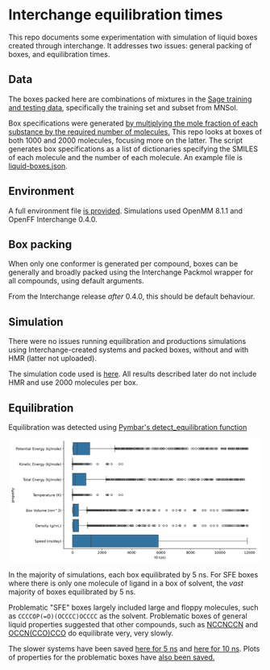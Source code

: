 # Interchange equilibration times

This repo documents some experimentation with simulation of liquid boxes created through interchange.
It addresses two issues: general packing of boxes, and equilibration times.

## Data

The boxes packed here are combinations of mixtures in the [Sage training and testing data](https://github.com/openforcefield/openff-sage/tree/main/data-set-curation), specifically the training set and subset from MNSol.

Box specifications were generated [by multiplying the mole fraction of each substance by the required number of molecules.](runs/boxes-nosort/generate-box-specifications-nosort.py) This repo looks at boxes of both 1000 and 2000 molecules, focusing more on the latter.
The script generates box specifications as a list of dictionaries specifying the SMILES of each molecule and the number of each molecule.
An example file is [liquid-boxes.json](runs/boxes-nosort/n-2000/liquid-boxes.json).

## Environment

A full environment file [is provided](runs/simulation-env.yaml).
Simulations used OpenMM 8.1.1 and OpenFF Interchange 0.4.0.

## Box packing

When only one conformer is generated per compound, boxes can be generally and broadly packed using
the Interchange Packmol wrapper for all compounds, using default arguments.

From the Interchange release *after* 0.4.0, this should be default behaviour.

## Simulation

There were no issues running equilibration and productions simulations using Interchange-created systems and packed boxes,
without and with HMR (latter not uploaded).

The simulation code used is [here](runs/simulate-general-middle.py).
All results described later do not include HMR and use 2000 molecules per box.

## Equilibration

Equilibration was detected using [Pymbar's detect_equilibration function](runs/determine-equilibration-time.py)

![n-2000 equilibration times of different properties](runs/images/boxes-nosort_n-2000_interchange-equilibration.png?raw=True)


In the majority of simulations, each box equilibrated by 5 ns.
For SFE boxes where there is only one molecule of ligand in a box of solvent, the *vast* majority of boxes equilibrated by 5 ns.

Problematic "SFE" boxes largely included large and floppy molecules, such as `CCCCOP(=O)(OCCCC)OCCCC` as the solvent.
Problematic boxes of general liquid properties suggested that other compounds, such as
[NCCNCCN](runs/boxes-nosort/n-2000/images/ne-6000000_np-5000000_dt-2.0_nb-25_fc-1/equilibration/entry-0113.png) and
[OCCN(CCO)CCO](runs/boxes-nosort/n-2000/images/ne-6000000_np-5000000_dt-2.0_nb-25_fc-1/equilibration/entry-0125.png)
do equilibrate very, very slowly.

The slower systems have been saved [here for 5 ns](runs/long_equilibration_boxes_over_5ns.json)
and [here for 10 ns](runs/long_equilibration_boxes_over_10ns.json).
Plots of properties for the problematic boxes have [also been saved.](runs/boxes-nosort/n-2000/images/ne-6000000_np-5000000_dt-2.0_nb-25_fc-1/equilibration/)
